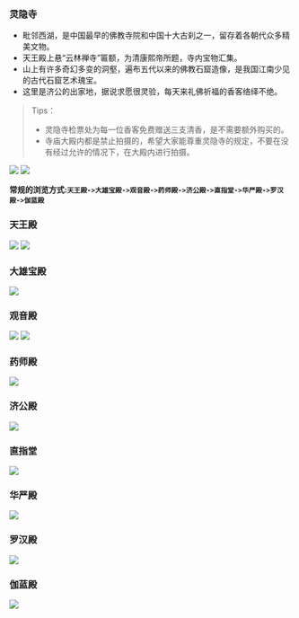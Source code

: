 ### 灵隐寺
* 毗邻西湖，是中国最早的佛教寺院和中国十大古刹之一，留存着各朝代众多精美文物。
* 天王殿上悬“云林禅寺”匾额，为清康熙帝所题，寺内宝物汇集。
* 山上有许多奇幻多变的洞壑，遍布五代以来的佛教石窟造像，是我国江南少见的古代石窟艺术瑰宝。
* 这里是济公的出家地，据说求愿很灵验，每天来礼佛祈福的香客络绎不绝。

>Tips：
> * 灵隐寺检票处为每一位香客免费赠送三支清香，是不需要额外购买的。
> * 寺庙大殿内都是禁止拍摄的，希望大家能尊重灵隐寺的规定，不要在没有经过允许的情况下，在大殿内进行拍摄。

![](.topwrite/assets/杭州市景点/灵隐寺/灵隐寺02.jpeg)
![](.topwrite/assets/杭州市景点/灵隐寺/灵隐寺01.jpeg)

**常规的浏览方式:`天王殿->大雄宝殿->观音殿->药师殿->济公殿->直指堂->华严殿->罗汉殿->伽蓝殿`**

### 天王殿
![](.topwrite/assets/杭州市景点/灵隐寺/天王殿01.jpeg)
![](.topwrite/assets/杭州市景点/灵隐寺/天王殿02.jpeg)
### 大雄宝殿
![](.topwrite/assets/杭州市景点/灵隐寺/大雄宝殿01.jpeg)
### 观音殿
![](.topwrite/assets/杭州市景点/灵隐寺/观音殿01.jpeg)
![](.topwrite/assets/杭州市景点/灵隐寺/观音殿02.jpeg)
### 药师殿
![](.topwrite/assets/杭州市景点/灵隐寺/药师殿01.jpeg)
### 济公殿
![](.topwrite/assets/杭州市景点/灵隐寺/济公殿01.jpeg)
### 直指堂
![](.topwrite/assets/杭州市景点/灵隐寺/直指堂01.jpeg)
### 华严殿
![](.topwrite/assets/杭州市景点/灵隐寺/华严殿01.jpeg)
### 罗汉殿
![](.topwrite/assets/杭州市景点/灵隐寺/五百罗汉堂01.jpeg)
### 伽蓝殿
![](.topwrite/assets/杭州市景点/灵隐寺/伽蓝殿01.jpeg)


